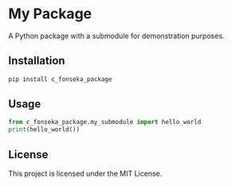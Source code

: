 # My Package
A Python package with a submodule for demonstration purposes.

## Installation
```sh
pip install c_fonseka_package
```

## Usage
```python
from c_fonseka_package.my_submodule import hello_world
print(hello_world())
```

## License
This project is licensed under the MIT License.